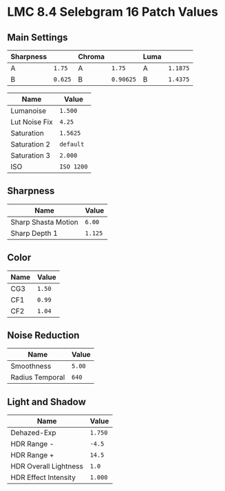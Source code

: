 # LMC 8.4 Selebgram 16 Patch Values
## Main Settings
|Sharpness| |Chroma|    |Luma|     |
|---|---    |---|---    |---|---   |
|A|`1.75`   |A|`1.75`   |A|`1.1875`|
|B|`0.625`  |B|`0.90625`|B|`1.4375`|

|Name            |Value         |
|---             |---           |
|Lumanoise       |`1.500`       |
|Lut Noise Fix   |`4.25`        |
|Saturation      |`1.5625`      |
|Saturation 2    |`default`     |
|Saturation 3    |`2.000`       |
|ISO             |`ISO 1200`    |

## Sharpness
|Name                      |Value                  |
|---                       |---                    |
|Sharp Shasta Motion       |`6.00`                 |
|Sharp Depth 1             |`1.125`                |

## Color
|Name |Value  |
|---  |---    |
|CG3  |`1.50` |
|CF1  |`0.99` |
|CF2  |`1.04` |

## Noise Reduction
|Name                      |Value                  |
|---                       |---                    |
|Smoothness                |`5.00`                 |
|Radius Temporal           |`640`                  |

## Light and Shadow
|Name                      |Value                  |
|---                       |---                    |
|Dehazed-Exp               |`1.750`                |
|HDR Range -               |`-4.5`                 |
|HDR Range +               |`14.5`                 |
|HDR Overall Lightness     |`1.0`                  |
|HDR Effect Intensity      |`1.000`                |

